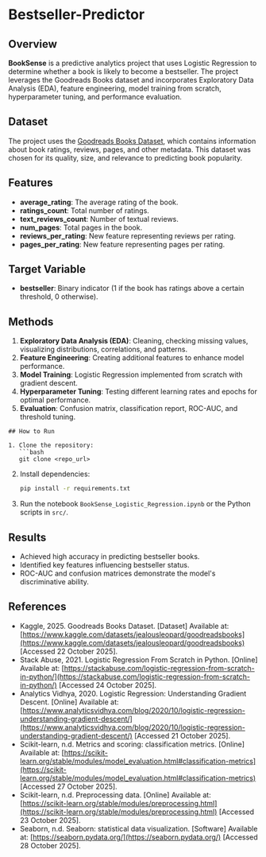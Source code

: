 # Bestseller-Predictor

## Overview
**BookSense** is a predictive analytics project that uses Logistic Regression to determine whether a book is likely to become a bestseller. The project leverages the Goodreads Books dataset and incorporates Exploratory Data Analysis (EDA), feature engineering, model training from scratch, hyperparameter tuning, and performance evaluation.

## Dataset
The project uses the [Goodreads Books Dataset](https://www.kaggle.com/datasets/jealousleopard/goodreadsbooks), which contains information about book ratings, reviews, pages, and other metadata. This dataset was chosen for its quality, size, and relevance to predicting book popularity.

## Features
- **average_rating**: The average rating of the book.  
- **ratings_count**: Total number of ratings.  
- **text_reviews_count**: Number of textual reviews.  
- **num_pages**: Total pages in the book.  
- **reviews_per_rating**: New feature representing reviews per rating.  
- **pages_per_rating**: New feature representing pages per rating.

## Target Variable
- **bestseller**: Binary indicator (1 if the book has ratings above a certain threshold, 0 otherwise).

## Methods
1. **Exploratory Data Analysis (EDA)**: Cleaning, checking missing values, visualizing distributions, correlations, and patterns.  
2. **Feature Engineering**: Creating additional features to enhance model performance.  
3. **Model Training**: Logistic Regression implemented from scratch with gradient descent.  
4. **Hyperparameter Tuning**: Testing different learning rates and epochs for optimal performance.  
5. **Evaluation**: Confusion matrix, classification report, ROC-AUC, and threshold tuning.  
````
## How to Run

1. Clone the repository:  
   ```bash
   git clone <repo_url>
````

2. Install dependencies:

   ```bash
   pip install -r requirements.txt
   ```

3. Run the notebook `BookSense_Logistic_Regression.ipynb` or the Python scripts in `src/`.

## Results

* Achieved high accuracy in predicting bestseller books.
* Identified key features influencing bestseller status.
* ROC-AUC and confusion matrices demonstrate the model's discriminative ability.

## References

* Kaggle, 2025. Goodreads Books Dataset. [Dataset] Available at: [https://www.kaggle.com/datasets/jealousleopard/goodreadsbooks](https://www.kaggle.com/datasets/jealousleopard/goodreadsbooks) [Accessed 22 October 2025].
* Stack Abuse, 2021. Logistic Regression From Scratch in Python. [Online] Available at: [https://stackabuse.com/logistic-regression-from-scratch-in-python/](https://stackabuse.com/logistic-regression-from-scratch-in-python/) [Accessed 24 October 2025].
* Analytics Vidhya, 2020. Logistic Regression: Understanding Gradient Descent. [Online] Available at: [https://www.analyticsvidhya.com/blog/2020/10/logistic-regression-understanding-gradient-descent/](https://www.analyticsvidhya.com/blog/2020/10/logistic-regression-understanding-gradient-descent/) [Accessed 21 October 2025].
* Scikit-learn, n.d. Metrics and scoring: classification metrics. [Online] Available at: [https://scikit-learn.org/stable/modules/model_evaluation.html#classification-metrics](https://scikit-learn.org/stable/modules/model_evaluation.html#classification-metrics) [Accessed 27 October 2025].
* Scikit-learn, n.d. Preprocessing data. [Online] Available at: [https://scikit-learn.org/stable/modules/preprocessing.html](https://scikit-learn.org/stable/modules/preprocessing.html) [Accessed 23 October 2025].
* Seaborn, n.d. Seaborn: statistical data visualization. [Software] Available at: [https://seaborn.pydata.org/](https://seaborn.pydata.org/) [Accessed 28 October 2025].

```

